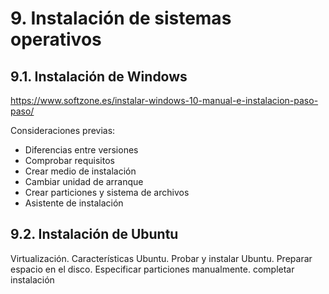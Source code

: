 
# 9. Instalación de sistemas operativos

## 9.1. Instalación de Windows

https://www.softzone.es/instalar-windows-10-manual-e-instalacion-paso-paso/

Consideraciones previas:

- Diferencias entre versiones
- Comprobar requisitos
- Crear medio de instalación
- Cambiar unidad de arranque
- Crear particiones y sistema de archivos
- Asistente de instalación

## 9.2. Instalación de Ubuntu

Virtualización. Características Ubuntu. Probar y instalar Ubuntu. Preparar espacio en el disco. Especificar particiones manualmente. completar instalación
